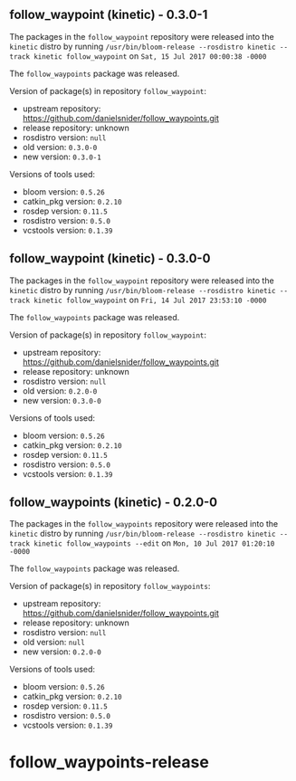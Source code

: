 ## follow_waypoint (kinetic) - 0.3.0-1

The packages in the `follow_waypoint` repository were released into the `kinetic` distro by running `/usr/bin/bloom-release --rosdistro kinetic --track kinetic follow_waypoint` on `Sat, 15 Jul 2017 00:00:38 -0000`

The `follow_waypoints` package was released.

Version of package(s) in repository `follow_waypoint`:

- upstream repository: https://github.com/danielsnider/follow_waypoints.git
- release repository: unknown
- rosdistro version: `null`
- old version: `0.3.0-0`
- new version: `0.3.0-1`

Versions of tools used:

- bloom version: `0.5.26`
- catkin_pkg version: `0.2.10`
- rosdep version: `0.11.5`
- rosdistro version: `0.5.0`
- vcstools version: `0.1.39`


## follow_waypoint (kinetic) - 0.3.0-0

The packages in the `follow_waypoint` repository were released into the `kinetic` distro by running `/usr/bin/bloom-release --rosdistro kinetic --track kinetic follow_waypoint` on `Fri, 14 Jul 2017 23:53:10 -0000`

The `follow_waypoints` package was released.

Version of package(s) in repository `follow_waypoint`:

- upstream repository: https://github.com/danielsnider/follow_waypoints.git
- release repository: unknown
- rosdistro version: `null`
- old version: `0.2.0-0`
- new version: `0.3.0-0`

Versions of tools used:

- bloom version: `0.5.26`
- catkin_pkg version: `0.2.10`
- rosdep version: `0.11.5`
- rosdistro version: `0.5.0`
- vcstools version: `0.1.39`


## follow_waypoints (kinetic) - 0.2.0-0

The packages in the `follow_waypoints` repository were released into the `kinetic` distro by running `/usr/bin/bloom-release --rosdistro kinetic --track kinetic follow_waypoints --edit` on `Mon, 10 Jul 2017 01:20:10 -0000`

The `follow_waypoints` package was released.

Version of package(s) in repository `follow_waypoints`:

- upstream repository: https://github.com/danielsnider/follow_waypoints.git
- release repository: unknown
- rosdistro version: `null`
- old version: `null`
- new version: `0.2.0-0`

Versions of tools used:

- bloom version: `0.5.26`
- catkin_pkg version: `0.2.10`
- rosdep version: `0.11.5`
- rosdistro version: `0.5.0`
- vcstools version: `0.1.39`


# follow_waypoints-release